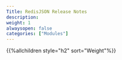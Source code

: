 ```yaml
---
Title: RedisJSON Release Notes
description:
weight: 1
alwaysopen: false
categories: ["Modules"]
---
```

{{%allchildren style="h2" sort="Weight"%}}

